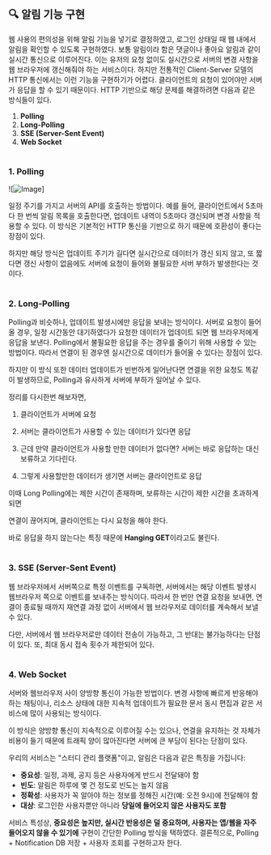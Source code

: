 ## 🔍 알림 기능 구현

웹 사용의 편의성을 위해 알림 기능을 넣기로 결정하였고, 로그인 상태일 때 웹 내에서 알림을 확인할 수 있도록 구현하였다. 보통 알림이라 함은 댓글이나 좋아요 알림과 같이 실시간 통신으로 이루어진다. 이는 유저의 요청 없이도 실시간으로 서버의 변경 사항을 웹 브라우저에 갱신해줘야 하는 서비스이다. 하지만 전통적인 Client-Server 모델의 HTTP 통신에서는 이런 기능을 구현하기가 어렵다. 클라이언트의 요청이 있어야만 서버가 응답을 할 수 있기 때문이다. HTTP 기반으로 해당 문제를 해결하려면 다음과 같은 방식들이 있다.

1. **Polling**
2. **Long-Polling**
3. **SSE (Server-Sent Event)**
4. **Web Socket**
<br></br>
### 1. Polling

![![Image](https://github.com/user-attachments/assets/e0ce12cd-da0e-4d00-8a7d-8963fff623ec)]

일정 주기를 가지고 서버의 API를 호출하는 방법이다. 예를 들어, 클라이언트에서 5초마다 한 번씩 알림 목록을 호출한다면, 업데이트 내역이 5초마다 갱신되며 변경 사항을 적용할 수 있다. 이 방식은 기본적인 HTTP 통신을 기반으로 하기 때문에 호환성이 좋다는 장점이 있다.

하지만 해당 방식은 업데이트 주기가 길다면 실시간으로 데이터가 갱신 되지 않고, 또 짧다면 갱신 사항이 없음에도 서버에 요청이 들어와 불필요한 서버 부하가 발생한다는 것이다.
<br></br>
### 2. Long-Polling

Polling과 비슷하나, 업데이트 발생시에만 응답을 보내는 방식이다. 서버로 요청이 들어올 경우, 일정 시간동안 대기하였다가 요청한 데이터가 업데이트 되면 웹 브라우저에게 응답을 보낸다. Polling에서 불필요한 응답을 주는 경우를 줄이기 위해 사용할 수 있는 방법이다. 따라서 연결이 된 경우엔 실시간으로 데이터가 들어올 수 있다는 장점이 있다.

하지만 이 방식 또한 데이터 업데이트가 빈번하게 일어난다면 연결을 위한 요청도 똑같이 발생하므로, Polling과 유사하게 서버에 부하가 일어날 수 있다.

정리를 다시한번 해보자면,

1. 클라이언트가 서버에 요청

2. 서버는 클라이언트가 사용할 수 있는 데이터가 있다면 응답

3. 근데 만약 클라이언트가 사용할 만한 데이터가 없다면? 서버는 바로 응답하는 대신 보류하고 기다린다.

4. 그렇게 사용할만한 데이터가 생기면 서버는 클라이언트로 응답

이때 Long Polling에는 제한 시간이 존재하며, 보류하는 시간이 제한 시간을 초과하게 되면

연결이 끊어지며, 클라이언트는 다시 요청을 해야 한다.

바로 응답을 하지 않는다는 특징 때문에 **Hanging GET**이라고도 불린다.
<br></br>
### **3. SSE (Server-Sent Event)**

웹 브라우저에서 서버쪽으로 특정 이벤트를 구독하면, 서버에서는 해당 이벤트 발생시 웹브라우저 쪽으로 이벤트를 보내주는 방식이다. 따라서 한 번만 연결 요청을 보내면, 연결이 종료될 때까지 재연결 과정 없이 서버에서 웹 브라우저로 데이터를 계속해서 보낼 수 있다.

다만, 서버에서 웹 브라우저로만 데이터 전송이 가능하고, 그 반대는 불가능하다는 단점이 있다. 또, 최대 동시 접속 횟수가 제한되어 있다.
<br></br>
### **4. Web Socket**

서버와 웹브라우저 사이 양방향 통신이 가능한 방법이다. 변경 사항에 빠르게 반응해야하는 채팅이나, 리소스 상태에 대한 지속적 업데이트가 필요한 문서 동시 편집과 같은 서비스에 많이 사용되는 방식이다.

이 방식은 양방향 통신이 지속적으로 이루어질 수는 있으나, 연결을 유지하는 것 자체가 비용이 들기 때문에 트래픽 양이 많아진다면 서버에 큰 부담이 된다는 단점이 있다.

우리의 서비스는 "스터디 관리 플랫폼"이고, 알림은 다음과 같은 특징을 가집니다:

- **중요성**: 일정, 과제, 공지 등은 사용자에게 반드시 전달돼야 함
- **빈도**: 알림은 하루에 몇 건 정도로 빈도는 높지 않음
- **정확성**: 사용자가 꼭 알아야 하는 정보를 정해진 시간(예: 오전 9시)에 전달해야 함
- **대상**: 로그인한 사용자뿐만 아니라 **당일에 들어오지 않은 사용자도 포함**

서비스 특성상, **중요성은 높지만, 실시간 반응성은 덜 중요하며, 사용자는 앱/웹을 자주 들어오지 않을 수 있기에** 구현이 간단한 Polling 방식을 택하였다. 결론적으로, Polling + Notification DB 저장 + 사용자 조회를 구현하고자 한다.
